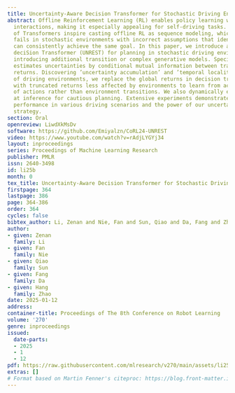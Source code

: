 ```yaml
---
title: Uncertainty-Aware Decision Transformer for Stochastic Driving Environments
abstract: Offline Reinforcement Learning (RL) enables policy learning without active
  interactions, making it especially appealing for self-driving tasks. Recent successes
  of Transformers inspire casting offline RL as sequence modeling, which, however,
  fails in stochastic environments with incorrect assumptions that identical actions
  can consistently achieve the same goal. In this paper, we introduce an UNcertainty-awaRE
  deciSion Transformer (UNREST) for planning in stochastic driving environments without
  introducing additional transition or complex generative models. Specifically, UNREST
  estimates uncertainties by conditional mutual information between transitions and
  returns. Discovering ’uncertainty accumulation’ and ’temporal locality’ properties
  of driving environments, we replace the global returns in decision transformers
  with truncated returns less affected by environments to learn from actual outcomes
  of actions rather than environment transitions. We also dynamically evaluate uncertainty
  at inference for cautious planning. Extensive experiments demonstrate UNREST’s superior
  performance in various driving scenarios and the power of our uncertainty estimation
  strategy.
section: Oral
openreview: LiwdXkMsDv
software: https://github.com/Emiyalzn/CoRL24-UNREST
video: https://www.youtube.com/watch?v=rAdjLYGYj34
layout: inproceedings
series: Proceedings of Machine Learning Research
publisher: PMLR
issn: 2640-3498
id: li25b
month: 0
tex_title: Uncertainty-Aware Decision Transformer for Stochastic Driving Environments
firstpage: 364
lastpage: 386
page: 364-386
order: 364
cycles: false
bibtex_author: Li, Zenan and Nie, Fan and Sun, Qiao and Da, Fang and Zhao, Hang
author:
- given: Zenan
  family: Li
- given: Fan
  family: Nie
- given: Qiao
  family: Sun
- given: Fang
  family: Da
- given: Hang
  family: Zhao
date: 2025-01-12
address:
container-title: Proceedings of The 8th Conference on Robot Learning
volume: '270'
genre: inproceedings
issued:
  date-parts:
  - 2025
  - 1
  - 12
pdf: https://raw.githubusercontent.com/mlresearch/v270/main/assets/li25b/li25b.pdf
extras: []
# Format based on Martin Fenner's citeproc: https://blog.front-matter.io/posts/citeproc-yaml-for-bibliographies/
---
```

